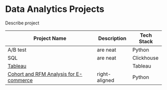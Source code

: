 # Data Analytics Projects

Describe project

| Project Name      | Description                           | Tech Stack  | 
| ----------------  |------------------------------------   | ---------   |
| A/B test     | are neat                              |    Python       |
| SQL     | are neat                              |     Clickhouse     |
| [Tableau](https://public.tableau.com/app/profile/valeria.mustafaeva/viz/SatisfactionSurvey_16542829763360/Dashboard)|         | Tableau                 
| [Cohort and RFM Analysis for E-commerce](https://github.com/valeriam23/first_project) | right-aligned                         | Python       |
